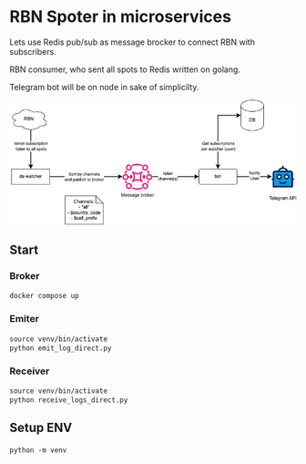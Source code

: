# RBN Spoter in microservices

Lets use Redis pub/sub as message brocker to connect RBN with subscribers.

RBN consumer, who sent all spots to Redis written on golang.

Telegram bot will be on node in sake of simplicilty.

![Architecture](docs/FindHamMate.drawio.png)

## Start 

### Broker
```shell
docker compose up
```

### Emiter
```shell
source venv/bin/activate
python emit_log_direct.py
```

### Receiver
```shell
source venv/bin/activate
python receive_logs_direct.py
```

## Setup ENV
```shell
python -m venv 
```

